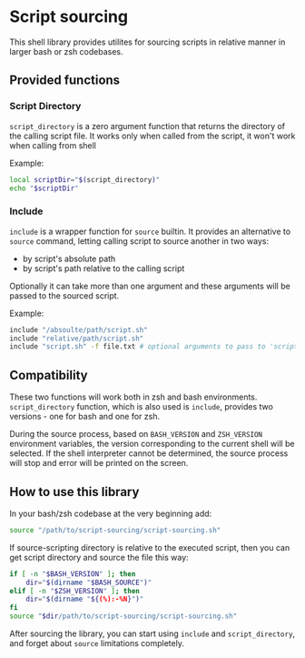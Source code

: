 # Script sourcing
This shell library provides utilites for sourcing scripts in relative manner in larger bash or zsh codebases.

## Provided functions

### Script Directory
`script_directory` is a zero argument function that returns the directory of the calling script file. It works only when called from the script, it won't work when calling from shell

Example:
```bash
local scriptDir="$(script_directory)"
echo "$scriptDir"
```

### Include
`include` is a wrapper function for `source` builtin. It provides an alternative to `source` command, letting calling script to source another in two ways:

- by script's absolute path
- by script's path relative to the calling script

Optionally it can take more than one argument and these arguments will be passed to the sourced script.

Example:
```bash
include "/absoulte/path/script.sh"
include "relative/path/script.sh"
include "script.sh" -f file.txt # optional arguments to pass to 'script.sh'
```

## Compatibility
These two functions will work both in zsh and bash environments. `script_directory` function, which is also used is `include`, provides two versions - one for bash and one for zsh. 

During the source process, based on `BASH_VERSION` and `ZSH_VERSION` environment variables, the version corresponding to the current shell will be selected. If the shell interpreter cannot be determined, the source process will stop and error will be printed on the screen.

## How to use this library
In your bash/zsh codebase at the very beginning add:
```bash
source "/path/to/script-sourcing/script-sourcing.sh"
```

If source-scripting directory is relative to the executed script, then you can get script directory and source the file this way:
```bash
if [ -n "$BASH_VERSION" ]; then
    dir="$(dirname "$BASH_SOURCE")"
elif [ -n "$ZSH_VERSION" ]; then
    dir="$(dirname "${(%):-%N}")"
fi
source "$dir/path/to/script-sourcing/script-sourcing.sh"
```

After sourcing the library, you can start using `include` and `script_directory`, and forget about `source` limitations completely.
